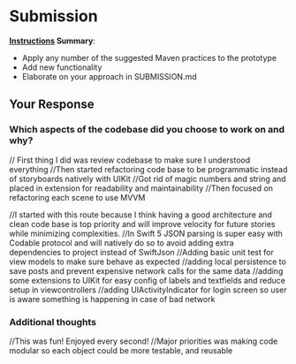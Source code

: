 # Submission

**[Instructions](./INSTRUCTIONS.md) Summary**:
* Apply any number of the suggested Maven practices to the prototype 
* Add new functionality
* Elaborate on your approach in SUBMISSION.md

## Your Response

### Which aspects of the codebase did you choose to work on and why?

// First thing I did was review codebase to make sure I understood everything
//Then started refactoring code base to be programmatic instead of storyboards natively with UIKit
//Got rid of magic numbers and string and placed in extension for readability and maintainability
//Then focused on refactoring each scene to use MVVM

//I started with this route because I think having a good architecture and clean code base is top priority and will improve velocity for future stories while minimizing complexities.
//In Swift 5 JSON parsing is super easy with Codable protocol and will natively do so to avoid adding extra dependencies to project instead of SwiftJson
//Adding basic unit test for view models to make sure behave as expected
//adding local persistence to save posts and prevent expensive network calls for the same data
//adding some extensions to UIKit for easy config of labels and textfields and reduce setup in viewcontrollers
//adding UIActivityIndicator for login screen so user is aware something is happening in case of bad network

### Additional thoughts

//This was fun! Enjoyed every second!
//Major priorities was making code modular so each object could be more testable, and reusable


